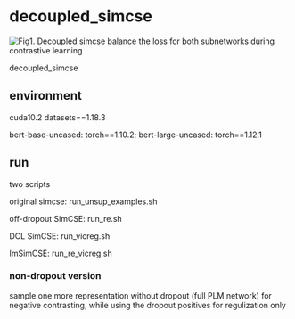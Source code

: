 # decoupled_simcse
![Fig1. Decoupled simcse balance the loss for both subnetworks during contrastive learning](https://github.com/Jiahao004/decoupled_simcse/blob/main/1.png)

decoupled_simcse
## environment
cuda10.2
datasets==1.18.3


bert-base-uncased: torch==1.10.2; bert-large-uncased: torch==1.12.1

## run
two scripts

original simcse: run_unsup_examples.sh

off-dropout SimCSE: run_re.sh

DCL SimCSE: run_vicreg.sh

ImSimCSE: run_re_vicreg.sh

### non-dropout version
sample one more representation without dropout (full PLM network) for negative contrasting, while using the dropout positives for regulization only
